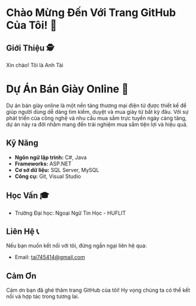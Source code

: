 # Chào Mừng Đến Với Trang GitHub Của Tôi! 👋

## Giới Thiệu 🕵️

Xin chào! Tôi là Anh Tài

# Dự Án Bán Giày Online 👟

Dự án bán giày online là một nền tảng thương mại điện tử được thiết kế để giúp người dùng dễ dàng tìm kiếm, duyệt và mua giày từ bất kỳ đâu. Với sự phát triển của công nghệ và nhu cầu mua sắm trực tuyến ngày càng tăng, dự án này ra đời nhằm mang đến trải nghiệm mua sắm tiện lợi và hiệu quả.

## Kỹ Năng

- **Ngôn ngữ lập trình:** C#, Java
- **Frameworks:** ASP.NET
- **Cơ sở dữ liệu:** SQL Server, MySQL
- **Công cụ:** Git, Visual Studio

## Học Vấn 🎓

- Trường Đại học: Ngoại Ngữ Tin Học - HUFLIT

## Liên Hệ 📞

Nếu bạn muốn kết nối với tôi, đừng ngần ngại liên hệ qua:

- Email: tai745414@gmail.com


## Cảm Ơn

Cảm ơn bạn đã ghé thăm trang GitHub của tôi! Hy vọng chúng ta có thể kết nối và hợp tác trong tương lai.

